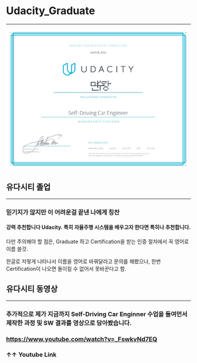 # Udacity_Graduate

---
<img src = "Certification.JPG"/>


## 유다시티 졸업

---
### 믿기지가 않지만 이 어려운걸 끝낸 나에게 칭찬
#### 강력 추천합니다 Udacity. 특히 자율주행 시스템을 배우고자 한다면 특히나 추천합니다.


다만 주의해야 할 점은, Graduate 하고 Certification을 받는 인증 절차에서 꼭 영어로 이름 쓸것.

한글로 저렇게 나타나서 이름을 영어로 바꿔달라고 문의를 해봤으나, 한번 Certification이 나오면 돌이킬 수 없어서 못바꾼다고 함.

## 유다시티 동영상

---
### 추가적으로 제가 지금까지 Self-Driving Car Enginner 수업을 들여먼서 제작한 과정 및 SW 결과를 영상으로 담아봤습니다.
### https://www.youtube.com/watch?v=_FswkvNd7EQ
### ↑↑ Youtube Link
